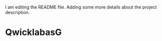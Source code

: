 I am editing the README file. Adding some more details about the project description.
# QwicklabasG


